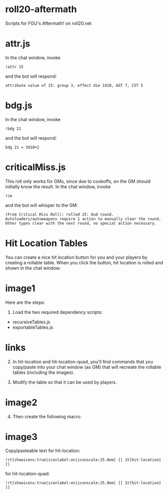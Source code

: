 # roll20-aftermath
Scripts for FGU's Aftermath! on roll20.net

# attr.js

In the chat window, invoke

`!attr 15`

and the bot will respond:

`attribute value of 15: group 3, effect die 1d10, AST 7, CST 5`

# bdg.js

In the chat window, invoke 

`!bdg 21`

and the bot will respond:

`bdg 21 = 3d10+2`

# criticalMiss.js

This roll only works for GMs, since due to cookoffs, on the GM should initially know the result.  In the chat window, invoke

`!cm`

and the bot will whisper to the GM:

`(From Critical Miss Roll): rolled 25: Dud round. Autoloaders/autoweapons require 1 action to manually clear the round. Other types clear with the next round, no special action necessary.`

# Hit Location Tables

You can create a nice hit location button for you and your players by creating a rollable table.  When you click the button, hit location is rolled and shown in the chat window:

# image1

Here are the steps:

1. Load the two required dependency scripts:

- recursiveTables.js 
- exportableTables.js

# links

2. In hit-location and hit-location-quad, you'll find commands that you copy/paste into your chat window (as GM) that will recreate the rollable tables (including the images).

3. Modify the table so that it can be used by players.

# image2

4. Then create the following macro:

# image3

Copy/pasteable text for hit-location:

`!rt[showicons:true|iconlabel:on|iconscale:25.0em] [[ 1t[hit-location] ]]`

for hit-location-quad:

`!rt[showicons:true|iconlabel:on|iconscale:25.0em] [[ 1t[hit-location] ]]`

